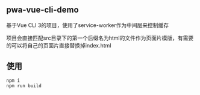 ## pwa-vue-cli-demo
基于Vue CLI 3的项目，使用了service-worker作为中间层来控制缓存

项目会直接匹配src目录下的第一个后缀名为html的文件作为页面片模版，有需要的可以将自己的页面片直接替换掉index.html

## 使用

```
npm i
npm run build
```

